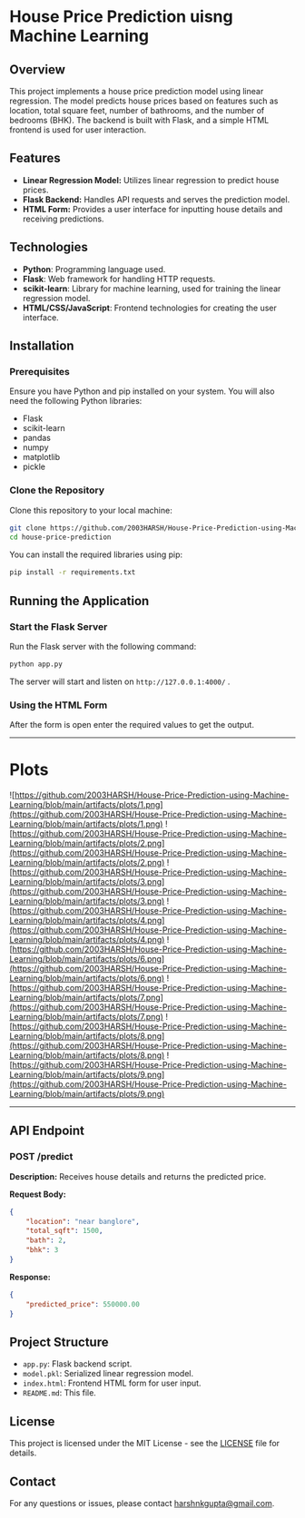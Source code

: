 # House Price Prediction uisng Machine Learning

## Overview

This project implements a house price prediction model using linear regression. The model predicts house prices based on features such as location, total square feet, number of bathrooms, and the number of bedrooms (BHK). The backend is built with Flask, and a simple HTML frontend is used for user interaction.

## Features

- **Linear Regression Model:** Utilizes linear regression to predict house prices.
- **Flask Backend:** Handles API requests and serves the prediction model.
- **HTML Form:** Provides a user interface for inputting house details and receiving predictions.

## Technologies

- **Python**: Programming language used.
- **Flask**: Web framework for handling HTTP requests.
- **scikit-learn**: Library for machine learning, used for training the linear regression model.
- **HTML/CSS/JavaScript**: Frontend technologies for creating the user interface.

## Installation

### Prerequisites

Ensure you have Python and pip installed on your system. You will also need the following Python libraries:

- Flask
- scikit-learn
- pandas
- numpy
- matplotlib
- pickle


### Clone the Repository

Clone this repository to your local machine:

```bash
git clone https://github.com/2003HARSH/House-Price-Prediction-using-Machine-Learning
cd house-price-prediction
```
You can install the required libraries using pip:

```bash
pip install -r requirements.txt
```

## Running the Application

### Start the Flask Server

Run the Flask server with the following command:

```bash
python app.py
```

The server will start and listen on `http://127.0.0.1:4000/` .

### Using the HTML Form

After the form is open enter the required values to get the output.

---

# Plots
![https://github.com/2003HARSH/House-Price-Prediction-using-Machine-Learning/blob/main/artifacts/plots/1.png](https://github.com/2003HARSH/House-Price-Prediction-using-Machine-Learning/blob/main/artifacts/plots/1.png)
![https://github.com/2003HARSH/House-Price-Prediction-using-Machine-Learning/blob/main/artifacts/plots/2.png](https://github.com/2003HARSH/House-Price-Prediction-using-Machine-Learning/blob/main/artifacts/plots/2.png)
![https://github.com/2003HARSH/House-Price-Prediction-using-Machine-Learning/blob/main/artifacts/plots/3.png](https://github.com/2003HARSH/House-Price-Prediction-using-Machine-Learning/blob/main/artifacts/plots/3.png)
![https://github.com/2003HARSH/House-Price-Prediction-using-Machine-Learning/blob/main/artifacts/plots/4.png](https://github.com/2003HARSH/House-Price-Prediction-using-Machine-Learning/blob/main/artifacts/plots/4.png)
![https://github.com/2003HARSH/House-Price-Prediction-using-Machine-Learning/blob/main/artifacts/plots/6.png](https://github.com/2003HARSH/House-Price-Prediction-using-Machine-Learning/blob/main/artifacts/plots/6.png)
![https://github.com/2003HARSH/House-Price-Prediction-using-Machine-Learning/blob/main/artifacts/plots/7.png](https://github.com/2003HARSH/House-Price-Prediction-using-Machine-Learning/blob/main/artifacts/plots/7.png)
![https://github.com/2003HARSH/House-Price-Prediction-using-Machine-Learning/blob/main/artifacts/plots/8.png](https://github.com/2003HARSH/House-Price-Prediction-using-Machine-Learning/blob/main/artifacts/plots/8.png)
![https://github.com/2003HARSH/House-Price-Prediction-using-Machine-Learning/blob/main/artifacts/plots/9.png](https://github.com/2003HARSH/House-Price-Prediction-using-Machine-Learning/blob/main/artifacts/plots/9.png)

---

## API Endpoint

### POST /predict

**Description:** Receives house details and returns the predicted price.

**Request Body:**

```json
{
    "location": "near banglore",
    "total_sqft": 1500,
    "bath": 2,
    "bhk": 3
}
```

**Response:**

```json
{
    "predicted_price": 550000.00
}
```

## Project Structure

- `app.py`: Flask backend script.
- `model.pkl`: Serialized linear regression model.
- `index.html`: Frontend HTML form for user input.
- `README.md`: This file.

## License

This project is licensed under the MIT License - see the [LICENSE](LICENSE) file for details.


## Contact

For any questions or issues, please contact [harshnkgupta@gmail.com](mailto:harshnkgupta@gmail.com).

